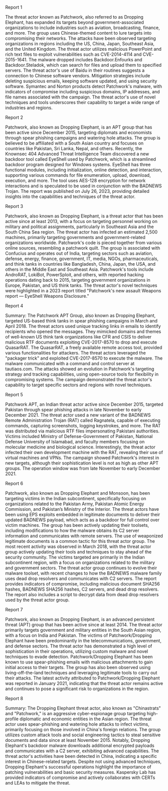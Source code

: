 
Report 1

The threat actor known as Patchwork, also referred to as Dropping Elephant, has expanded its targets beyond government-associated organizations to include industries such as aviation, broadcasting, finance, and more. The group uses Chinese-themed content to lure targets into compromising their networks. The attacks have been observed targeting organizations in regions including the US, China, Japan, Southeast Asia, and the United Kingdom. The threat actor utilizes malicious PowerPoint and rich text files to exploit vulnerabilities such as CVE-2014-4114 and CVE-2015-1641. The malware dropped includes Backdoor.Enfourks and Backdoor.Steladok, which can search for files and upload them to specified servers. The threat actor's use of Baidu in their routines suggests a connection to Chinese software vendors. Mitigation strategies include deleting suspicious emails, keeping software updated, and using security software. Symantec and Norton products detect Patchwork's malware, with indicators of compromise including suspicious domains, IP addresses, and file names associated with the campaign. The threat actor's use of novel techniques and tools underscores their capability to target a wide range of industries and regions.





Report 2

Patchwork, also known as Dropping Elephant, is an APT group that has been active since December 2015, targeting diplomats and economists through spear phishing campaigns and watering hole attacks. The group is believed to be affiliated with a South Asian country and focuses on countries like Pakistan, Sri Lanka, Nepal, and others. Recently, the Knownsec 404 Advanced Threat Intelligence Team discovered a new backdoor tool called EyeShell used by Patchwork, which is a streamlined backdoor program designed for Windows systems. EyeShell has three functional modules, including initialization, online detection, and interaction, supporting various commands for file enumeration, upload, download, execution, and more. The tool uses AES-128 encryption for network interactions and is speculated to be used in conjunction with the BADNEWS Trojan. The report was published on July 26, 2023, providing detailed insights into the capabilities and techniques of the threat actor.





Report 3

Patchwork, also known as Dropping Elephant, is a threat actor that has been active since at least 2013, with a focus on targeting personnel working on military and political assignments, particularly in Southeast Asia and the South China Sea region. The threat actor has infected an estimated 2,500 machines, primarily targeting governments and government-related organizations worldwide. Patchwork's code is pieced together from various online sources, resembling a patchwork quilt. The group is associated with Confucius and operates out of India, targeting sectors such as aviation, defense, energy, finance, government, IT, media, NGOs, pharmaceuticals, and think tanks in countries like Bangladesh, China, Japan, the USA, and others in the Middle East and Southeast Asia. Patchwork's tools include AndroRAT, LokiBot, PowerSploit, and others, with reported hacking operations dating back to 2015, targeting government organizations in Europe, Pakistan, and US think tanks. The threat actor's novel techniques were highlighted in a 2023 report titled "Patchwork's new assault Weapons report — EyeShell Weapons Disclosure."





Report 4

Summary:
The Patchwork APT Group, also known as Dropping Elephant, targeted US-based think tanks in spear phishing campaigns in March and April 2018. The threat actors used unique tracking links in emails to identify recipients who opened the messages. They mimicked domains and themes of well-known US think tank organizations like CFR and CSIS to deliver malicious RTF documents exploiting CVE-2017-8570 to drop and execute QuasarRAT. The QuasarRAT, a freely available remote access tool, provided various functionalities for attackers. The threat actors leveraged the "packager trick" and exploited CVE-2017-8570 to execute the malware. The malware communicated with a command and control server at tautiaos.com. The attacks showed an evolution in Patchwork's targeting strategy and tracking capabilities, using open-source tools for flexibility in compromising systems. The campaign demonstrated the threat actor's capability to target specific sectors and regions with novel techniques.





Report 5

Patchwork APT, an Indian threat actor active since December 2015, targeted Pakistan through spear phishing attacks in late November to early December 2021. The threat actor used a new variant of the BADNEWS Remote Administration Trojan (RAT) called Ragnatela, capable of executing commands, capturing screenshots, logging keystrokes, and more. The RAT was distributed via malicious RTF files impersonating Pakistani authorities. Victims included Ministry of Defense-Government of Pakistan, National Defense University of Islamabad, and faculty members focusing on molecular medicine and biological science. Interestingly, the threat actor infected their own development machine with the RAT, revealing their use of virtual machines and VPNs. The campaign showed Patchwork's interest in new targets, although their sophistication level is not as high as other APT groups. The operation window was from late November to early December 2021.





Report 6

Patchwork, also known as Dropping Elephant and Monsoon, has been targeting victims in the Indian subcontinent, specifically focusing on organizations related to the Pakistan Army, Pakistan Atomic Energy Commission, and Pakistan’s Ministry of the Interior. The threat actors have been using EPS exploits embedded in legitimate documents to deliver their updated BADNEWS payload, which acts as a backdoor for full control over victim machines. The group has been actively updating their toolsets, including modifications to how the malware obtains its C2 server information and communicates with remote servers. The use of weaponized legitimate documents is a common tactic for this threat actor group. The most recent activity was observed in March 2018, with the threat actor group actively updating their tools and techniques to stay ahead of the security community. The victims targeted are primarily in the Indian subcontinent region, with a focus on organizations related to the military and government sectors. The threat actor group continues to evolve their malware toolset, with recent changes to how the BADNEWS malware family uses dead drop resolvers and communicates with C2 servers. The report provides indicators of compromise, including malicious document SHA256 hashes, BADNEWS SHA256 hashes, C2 servers, and dead drop resolvers. The report also includes a script to decrypt data from dead drop resolvers used by the threat actor group.





Report 7

Patchwork, also known as Dropping Elephant, is an advanced persistent threat (APT) group that has been active since at least 2014. The threat actor primarily targets government and military entities in the South Asian region, with a focus on India and Pakistan. The victims of Patchwork/Dropping Elephant have been predominantly in the telecommunications, government, and defense sectors. The threat actor has demonstrated a high level of sophistication in their operations, utilizing custom malware and novel techniques to evade detection. Patchwork/Dropping Elephant has been known to use spear-phishing emails with malicious attachments to gain initial access to their targets. The group has also been observed using living-off-the-land techniques and leveraging legitimate tools to carry out their attacks. The latest activity attributed to Patchwork/Dropping Elephant was reported in January 2021, indicating that the threat actor remains active and continues to pose a significant risk to organizations in the region.





Report 8

Summary:
The Dropping Elephant threat actor, also known as "Chinastrats" and "Patchwork," is an aggressive cyber-espionage group targeting high-profile diplomatic and economic entities in the Asian region. The threat actor uses spear-phishing and watering hole attacks to infect victims, primarily focusing on those involved in China's foreign relations. The group utilizes custom attack tools and social engineering tactics to steal sensitive documents and data since at least November 2015. Notably, Dropping Elephant's backdoor malware downloads additional encrypted payloads and communicates with a C2 server, exhibiting advanced capabilities. The threat actor's activities have been detected in China, indicating a specific interest in Chinese-related targets. Despite not using advanced techniques, Dropping Elephant's successful operations highlight the importance of patching vulnerabilities and basic security measures. Kaspersky Lab has provided indicators of compromise and actively collaborates with CERTs and LEAs to mitigate the threat.


